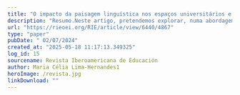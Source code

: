 ```yaml
---
title: "O impacto da paisagem linguística nos espaços universitários e urbanos no Brasil e na Bolívia"
description: "Resumo.Neste artigo, pretendemos explorar, numa abordagem da Paisagem Linguística, os espaços universitários e urbanos como pano de fundo para evidenciar descompassos na integração étnica e na incorporação de diferenças no Brasil e na Bolívia, a partir de duas cidades pulsantes em urbanidade e atratoras de talentos interessados em participar de seus ambientes acadêmicos. No Brasil, abordaremos os protestos étnicos que, em alguns espaços, são naturalizados como uma ocupação estudantil, um direito regular e geral que ressoa nos espaços universitários como uma fase simbólica, mas fugaz. Na Bolívia, demonstraremos o resultado de protestos pregressos que deixaram ainda marcas na paisagem urbana e universitária, embora hoje os protestos já estejam silenciados, sem grandes mudanças na condição das diferenças étnicas. Sendo esta uma pesquisa qualitativo-descritiva, recolhemos, in loco, por meio de fotografias e de documentos diversos, registros de como a superdiversidade de ações, atitudes e movimentos têm delineado em São Paulo resultados que já foram percorridos por La Paz, frisando, na comparação entre esses espaços, o descompasso de avanços nas grandes metrópoles desses dois países da América Latina. A análise das imagens que pululam os espaços universitários e humanos nos permitiu identificar as diferentes atitudes e estratégias utilizadas pelos grupos étnicos para reivindicar seus direitos, constituindo-se, assim, um elemento a ser incorporado na metodologia científica do campo das Paisagens Linguísticas"
url: "https://rieoei.org/RIE/article/view/6440/4867"
type: "paper"
pubDate: " 02/07/2024"
created_at: "2025-05-18 11:17:13.349325"
log_id: 15
sourcename: Revista Iberoamericana de Educación
author: Maria Célia Lima-Hernandes1
heroImage: /revista.jpg
linkDownload: ""
---
```



